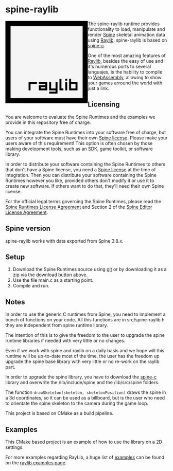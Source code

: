 # spine-raylib

<img align="left" src="./assets/raylib_logo.png" width="256">

The spine-raylib runtime provides functionality to load, manipulate and render [Spine](http://esotericsoftware.com) skeletal animation data using [Raylib](https://www.raylib.com/). spine-raylib is based on [spine-c](https://github.com/EsotericSoftware/spine-runtimes/tree/3.8/spine-c).

One of the most amazing features of [Raylib](https://www.raylib.com/), besides the easy of use and it's numerous ports to several languajes, is the hability to compile to [WebAssembly](https://webassembly.org/), allowing to show your games arround the world with just a link. 

## Licensing
You are welcome to evaluate the Spine Runtimes and the examples we provide in this repository free of charge.

You can integrate the Spine Runtimes into your software free of charge, but users of your software must have their own [Spine license](https://esotericsoftware.com/spine-purchase). Please make your users aware of this requirement! This option is often chosen by those making development tools, such as an SDK, game toolkit, or software library.

In order to distribute your software containing the Spine Runtimes to others that don't have a Spine license, you need a [Spine license](https://esotericsoftware.com/spine-purchase) at the time of integration. Then you can distribute your software containing the Spine Runtimes however you like, provided others don't modify it or use it to create new software. If others want to do that, they'll need their own Spine license.

For the official legal terms governing the Spine Runtimes, please read the [Spine Runtimes License Agreement](http://esotericsoftware.com/spine-runtimes-license) and Section 2 of the [Spine Editor License Agreement](http://esotericsoftware.com/spine-editor-license#s2).

## Spine version

spine-raylib works with data exported from Spine 3.8.x.

## Setup

1. Download the Spine Runtimes source using [git](https://help.github.com/articles/set-up-git) or by downloading it as a zip via the download button above.
1. Use the file main.c as a starting point.
1. Compile and run.

## Notes

In order to use the generic C runtimes from Spine, you need to implement a bunch of functions on your code. 
All this functions are in src/spine-raylib.h they are independent from spine runtime library.

The intention of this is to give the freedom to the user to upgrade the spine runtime libraries if needed with very little or no changes.

Even if we work with spine and raylib on a daily basis and we hope will this runtime will be up-to-date most of the time, the user has the freedom up upgrade the spine base library with very little or no re-work on the raylib part.

In order to upgrade the spine library, you have to download the [spine-c](https://github.com/EsotericSoftware/spine-runtimes/tree/3.8/spine-c) library and overwrite the /lib/include/spine and the /lib/src/spine folders.

The function ```drawSkeleton(skeleton, skeletonPosition)``` draws the spine in a 3d coordinates, so it can be used as a billboard, but is the user who need to orientate the spine skeleton to the camera during the game loop.

This project is based on CMake as a build pipeline.

## Examples

This CMake based project is an example of how to use the library on a 2D settings.

For more examples regarding RayLib, a huge list of [examples](https://www.raylib.com/examples.html) can be found on the [raylib examples page](https://www.raylib.com/examples.html).